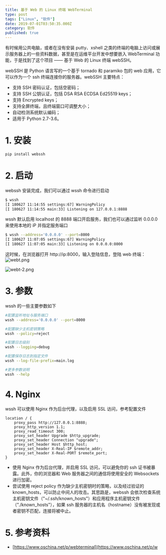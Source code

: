 ```yaml
---
title: 基于 Web 的 Linux 终端 WebTerminal
type: post
tags: ["Linux", "软件"]
date: 2019-07-01T03:50:35.000Z
category: 软件
published: true
---
```


有时候用公共电脑，或者在没有安装 putty、xshell 之类的终端的电脑上访问或展示服务器上的一些资料数据，甚至是在运维平台开发中想要嵌入 WebTerminal 功能，于是找到了这个项目 —— 基于 Web 的 Linux 终端 webSSH。

webSSH 是 Python 语言写的一个基于 tornado 和 paramiko 包的 web 应用，它可以作为一个 ssh 终端连接你的服务器。webSSH 主要特点：

- 支持 SSH 密码认证，包括空密码；
- 支持 SSH 公钥认证，包括 DSA RSA ECDSA Ed25519 keys；
- 支持 Encrypted keys；
- 支持全屏终端，且终端窗口可调整大小；
- 自动检测系统默认编码；
- 适用于 Python 2.7-3.6。

<a name="7758e477"></a>
# 1. 安装

```bash
pip install webssh
```



<a name="7007ea3e"></a>
# 2. 启动

webssh 安装完成，我们可以通过 wssh 命令进行启动
```bash
$ wssh
[I 180627 11:14:55 settings:67] WarningPolicy
[I 180627 11:14:55 main:33] Listening on 127.0.0.1:8888
```

wssh 默认启用 localhost 的 8888 端口开启服务，我们也可以通过监听 0.0.0.0 来使用本地的 iP 并指定服务端口
```bash
$ wssh --address='0.0.0.0' --port=8000
[I 180627 11:07:05 settings:67] WarningPolicy
[I 180627 11:07:05 main:33] Listening on 0.0.0.0:8000
```

这时候，在浏览器打开 http://ip:8000，输入登陆信息，登陆 web 终端：<br />![webt.png](https://qiniu.bioinit.com/yuque/0/2019/png/126032/1557796843233-f8bfb6ab-eb70-4cef-8abc-a48ee9c7421e.png#align=left&display=inline&height=396&name=webt.png&originHeight=396&originWidth=783&size=48775&status=done&width=783)

![webt-2.png](https://qiniu.bioinit.com/yuque/0/2019/png/126032/1557796855288-8e6be73e-0d6d-4771-8eef-d30b387bd673.png#align=left&display=inline&height=395&name=webt-2.png&originHeight=395&originWidth=784&size=77127&status=done&width=784)



<a name="d22b21b0"></a>
# 3. 参数

wssh 的一些主要参数如下
```bash
#配置监听地址与服务端口
wssh --address='0.0.0.0' --port=8000

#配置缺少主机密钥策略
wssh --policy=reject

#配置日志级别
wssh --logging=debug

#配置保存日志到指定文件
wssh --log-file-prefix=main.log

#更多参数说明
wssh --help
```



<a name="4b82d43d"></a>
# 4. Nginx

wssh 可以使用 Nginx 作为后台代理，以及启用 SSL 访问，参考配置文件
```basic
location / {
    proxy_pass http://127.0.0.1:8888;
    proxy_http_version 1.1;
    proxy_read_timeout 300;
    proxy_set_header Upgrade $http_upgrade;
    proxy_set_header Connection "upgrade";
    proxy_set_header Host $http_host;
    proxy_set_header X-Real-IP $remote_addr;
    proxy_set_header X-Real-PORT $remote_port;
}
```

- 使用 Nginx 作为后台代理，并启用 SSL 访问，可以避免你的 ssh 证书被暴露。此外，你的浏览器和 Web 服务器之间的通信将使用安全的 Websockets 进行加密。
- 尝试使用 reject policy 作为缺少主机密钥时的策略，以及经过验证的 known_hosts，可以防止中间人的攻击。其思路是，webssh 会依次检查系统主机密钥文件（"~/.ssh/known_hosts"）和应用程序主机密钥文件（"./known_hosts"），如果 ssh 服务器的主机名（hostname）没有被发现或者密钥不匹配，连接将被中止。

<a name="729d440e"></a>
# 5. 参考资料

- [https://www.oschina.net/p/webterminal](https://www.oschina.net/p/w
